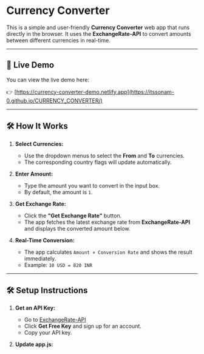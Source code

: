 # Currency Converter

This is a simple and user-friendly **Currency Converter** web app that runs directly in the browser. It uses the **ExchangeRate-API** to convert amounts between different currencies in real-time.

---

## 🔗 Live Demo

You can view the live demo here:  

👉 [https://currency-converter-demo.netlify.app](https://itssonam-0.github.io/CURRENCY_CONVERTER/)

---

## 🛠️ How It Works

1. **Select Currencies:**
   - Use the dropdown menus to select the **From** and **To** currencies.
   - The corresponding country flags will update automatically.

2. **Enter Amount:**
   - Type the amount you want to convert in the input box.  
   - By default, the amount is `1`.

3. **Get Exchange Rate:**
   - Click the **"Get Exchange Rate"** button.  
   - The app fetches the latest exchange rate from **ExchangeRate-API** and displays the converted amount below.

4. **Real-Time Conversion:**
   - The app calculates `Amount × Conversion Rate` and shows the result immediately.
   - Example: `10 USD = 820 INR`

---

## 🛠️ Setup Instructions

1. **Get an API Key:**

   - Go to [ExchangeRate-API](https://www.exchangerate-api.com/)  
   - Click **Get Free Key** and sign up for an account.  
   - Copy your API key.

2. **Update app.js:**
   
   ```js
   
